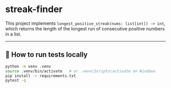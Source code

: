 # streak-finder

This project implements `longest_positive_streak(nums: list[int]) -> int`,  
which returns the length of the longest run of consecutive positive numbers in a list.

---

## 🧪 How to run tests locally

```bash
python -m venv .venv
source .venv/bin/activate   # or .venv\Scripts\activate on Windows
pip install -r requirements.txt
pytest -q
